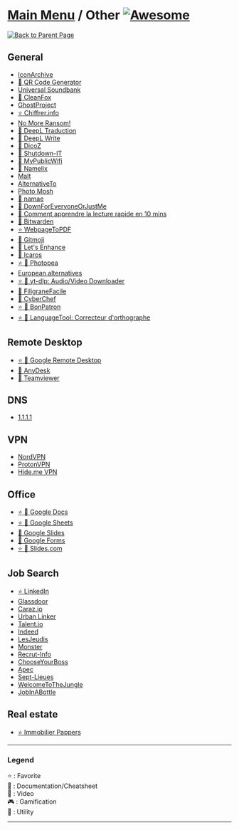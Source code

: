 # [Main Menu](../README.md) / Other [![Awesome](https://awesome.re/badge-flat.svg)](https://awesome.re)

[![Back to Parent Page](https://img.shields.io/badge/-Back_to_Parent_Page-blue?style=for-the-badge)](../README.md)

## General
- [IconArchive](http://www.iconarchive.com/)
- [:wrench: QR Code Generator](https://www.the-qrcode-generator.com/)
- [Universal Soundbank](http://www.universal-soundbank.com/)
- [:wrench: CleanFox](https://www.cleanfox.io/fr)
- [GhostProject](https://ghostproject.fr/)
- [:star: Chiffrer.info](https://chiffrer.info/)
- [No More Ransom!](https://www.nomoreransom.org/fr/index.html)
- [:wrench: DeepL Traduction](https://www.deepl.com/translator)
- [:wrench: DeepL Write](https://www.deepl.com/write)
- [:wrench: DicoZ](https://www.dicoz.fr/)
- [:wrench: Shutdown-IT](https://www.logitheque.com/logiciels/windows/utilitaires/systeme_arret_demarrage/telecharger/shutdown_it_19664.htm)
- [:wrench: MyPublicWifi](https://mypublicwifi.com/)
- [:wrench: Namelix](https://namelix.com/)
- [Malt](https://www.malt.fr/)
- [AlternativeTo](https://alternativeto.net/)
- [Photo Mosh](https://photomosh.com/)
- [:wrench: namae](https://namae.dev/)
- [:wrench: DownForEveryoneOrJustMe](https://downforeveryoneorjustme.com/)
- [:book: Comment apprendre la lecture rapide en 10 mins](https://nicolasberetti.com/ressources/comment-apprendre-la-lecture-rapide-en-10-min/)
- [:wrench: Bitwarden](https://bitwarden.com/)
- [:star: WebpageToPDF](https://webpagetopdf.com/)
- [:wrench: Gitmoji](https://gitmoji.carloscuesta.me)
- [:wrench: Let's Enhance](https://letsenhance.io)
- [:wrench: Icaros](https://www.majorgeeks.com/files/details/icaros.html)
- [:star: :wrench: Photopea](https://www.photopea.com)
- [European alternatives](https://european-alternatives.eu/alternatives-to)
- [:star: :wrench: yt-dlp: Audio/Video Downloader](https://github.com/yt-dlp/yt-dlp)
- [:wrench: FiligraneFacile](https://filigrane.beta.gouv.fr/)
- [:wrench: CyberChef](https://gchq.github.io/CyberChef/)
- [:star: :wrench: BonPatron](https://bonpatron.com/fr/)
- [:star: :wrench: LanguageTool: Correcteur d'orthographe](https://languagetool.org/fr)

## Remote Desktop
- [:star: :wrench: Google Remote Desktop](https://remotedesktop.google.com/)
- [:wrench: AnyDesk](https://anydesk.com/)
- [:wrench: Teamviewer](https://www.teamviewer.com/)

## DNS
- [1.1.1.1](https://1.1.1.1)

## VPN
- [NordVPN](https://nordvpn.com/)
- [ProtonVPN](https://protonvpn.com/)
- [Hide.me VPN](https://hide.me/)

## Office
- [:star: :wrench: Google Docs](https://www.google.fr/intl/fr/docs/about/)
- [:star: :wrench: Google Sheets](https://www.google.fr/intl/fr/sheets/about/)
- [:wrench: Google Slides](https://www.google.fr/intl/fr/slides/about/)
- [:wrench: Google Forms](https://www.google.fr/intl/fr/forms/about/)
- [:star: :wrench: Slides.com](https://slides.com/)

## Job Search
- [:star: LinkedIn](https://www.linkedin.com/)
- [Glassdoor](https://www.glassdoor.fr/)
- [Caraz.io](https://caraz.io)
- [Urban Linker](https://urbanlinker.com/fr/)
- [Talent.io](https://www.talent.io/)
- [Indeed](https://fr.indeed.com)
- [LesJeudis](https://www.lesjeudis.com/)
- [Monster](https://www.monster.fr/)
- [Recrut-Info](https://www.recrut-info.com/opportunites/)
- [ChooseYourBoss](https://www.chooseyourboss.com/)
- [Apec](https://www.apec.fr/)
- [Sept-Lieues](https://www.sept-lieues.com)
- [WelcomeToTheJungle](https://www.welcometothejungle.com/)
- [JobInABottle](https://jobinabottle.com)

## Real estate
- [:star: Immobilier Pappers](https://immobilier.pappers.fr/)

---

### Legend
:star: : Favorite\
:book: : Documentation/Cheatsheet\
:movie_camera: : Video\
:video_game: : Gamification\
:wrench: : Utility

---
